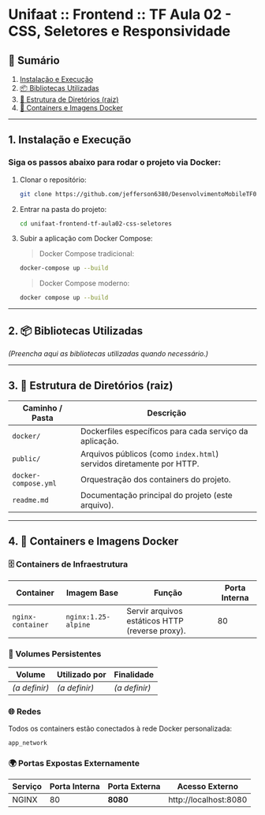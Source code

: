 # Unifaat :: Frontend :: TF Aula 02 - CSS, Seletores e Responsividade <a name="unifaat-frontend-tf-aula02-css-seletores"></a>

## 📑 Sumário
1. [Instalação e Execução](#instalacao-e-execucao)  
2. [📦 Bibliotecas Utilizadas](#bibliotecas-utilizadas)  
3. [📁 Estrutura de Diretórios (raiz)](#estrutura-de-diretorios-raiz)  
4. [🐳 Containers e Imagens Docker](#containers-e-imagens-docker)  

---

## 1. Instalação e Execução <a name="instalacao-e-execucao"></a>

### Siga os passos abaixo para rodar o projeto via Docker:

1. Clonar o repositório:

   ```sh
   git clone https://github.com/jefferson6380/DesenvolvimentoMobileTF02.git
   ```

2. Entrar na pasta do projeto:

   ```sh
   cd unifaat-frontend-tf-aula02-css-seletores
   ```

3. Subir a aplicação com Docker Compose:

   > Docker Compose tradicional:

   ```sh
   docker-compose up --build
   ```

   > Docker Compose moderno:

   ```sh
   docker compose up --build
   ```

---

## 2. 📦 Bibliotecas Utilizadas <a name="bibliotecas-utilizadas"></a>

*(Preencha aqui as bibliotecas utilizadas quando necessário.)*

---

## 3. 📁 Estrutura de Diretórios (raiz) <a name="estrutura-de-diretorios-raiz"></a>

| Caminho / Pasta      | Descrição                                                                 |
|----------------------|---------------------------------------------------------------------------|
| `docker/`            | Dockerfiles específicos para cada serviço da aplicação.                   |
| `public/`            | Arquivos públicos (como `index.html`) servidos diretamente por HTTP.     |
| `docker-compose.yml` | Orquestração dos containers do projeto.                                   |
| `readme.md`          | Documentação principal do projeto (este arquivo).                         |

---

## 4. 🐳 Containers e Imagens Docker <a name="containers-e-imagens-docker"></a>

### 🗄️ Containers de Infraestrutura

| Container         | Imagem Base         | Função                                           | Porta Interna |
|-------------------|---------------------|--------------------------------------------------|---------------|
| `nginx-container` | `nginx:1.25-alpine` | Servir arquivos estáticos HTTP (reverse proxy).  | 80            |

### 💾 Volumes Persistentes

| Volume        | Utilizado por     | Finalidade                 |
|---------------|-------------------|----------------------------|
| *(a definir)* | *(a definir)*     | *(a definir)*              |

### 🌐 Redes

Todos os containers estão conectados à rede Docker personalizada:

```text
app_network
```

### 🌍 Portas Expostas Externamente

| Serviço | Porta Interna | Porta Externa | Acesso Externo        |
|---------|---------------|---------------|-----------------------|
| NGINX   | 80            | **8080**      | http://localhost:8080 |
